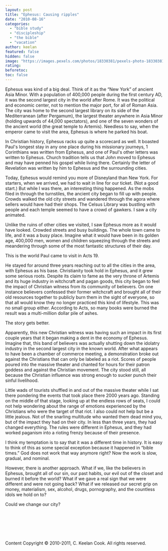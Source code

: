 ```yaml
---
layout: post
title: "Ephesus: Causing ripples"
date: "2010-08-16"
categories: 
  - "bible study"
  - "discipleship"
  - "the bible"
  - "vacation"
author: keelan
featured: false
hidden: false
image: "https://images.pexels.com/photos/18330381/pexels-photo-18330381/free-photo-of-inscription-on-gate-of-mazeus-and-mithridates-in-anatolia.jpeg?auto=compress&cs=tinysrgb&w=1260&h=750&dpr=1"
rating:
beforetoc:
toc: false
---
```


Ephesus was kind of a big deal. Think of it as the “New York” of ancient Asia Minor. With a population of 400,000 people during the first century AD, it was the second largest city in the world after Rome. It was the political and economic center, not to mention the major port, for all of Roman Asia. The city was home to the second largest library on its side of the Mediterranean (after Pergamum), the largest theater anywhere in Asia Minor (holding upwards of 44,000 spectators), and one of the seven wonders of the ancient world (the great temple to Artemis). Needless to say, when the emperor came to visit the area, Ephesus is where he parked his boat.

In Christian history, Ephesus racks up quite a scorecard as well. It boasted Paul's longest stay in any one place during his missionary journeys, 1 Corinthians was written from Ephesus, and one of Paul's other letters was written to Ephesus. Church tradition tells us that John moved to Ephesus and may have penned his gospel while living there. Certainly the letter of Revelation was written by him to Ephesus and the surrounding cities.

Today, Ephesus would remind you more of Disneyland than New York. For starters, when we arrived, we had to wait in line for our ticket. (Not a good start.) But while I was there, an interesting thing happened. As the mobs filed in through the turnstiles, the ancient city began to fill up with people. Crowds walked the old city streets and wandered through the agora where sellers would have had their shops. The Celsus Library was bustling with people and each temple seemed to have a crowd of gawkers. I saw a city animated.

Unlike the ruins of other cities we visited, I saw Ephesus more as it would have looked. Crowded streets and busy buildings. The whole town came to life, and it was a busy place. Imagine what it would have been in its golden age, 400,000 men, women and children squeezing through the streets and meandering through some of the most fantastic structures of their day.

This is the world Paul came to visit in Acts 19.

He stayed for around three years reaching out to all the cities in the area, with Ephesus as his base. Christianity took hold in Ephesus, and it grew some serious roots. Despite its claim to fame as the very throne of Artemis and its huge industry in witchcraft and pagan goods, this city began to feel the impact of Christian witness from its community of believers. On one instance believers confessed their former witchcraft and brought all of their old resources together to publicly burn them in the sight of everyone, so that all would know they no longer practiced this kind of lifestyle. This was no small group either. According to Acts, so many books were burned the result was a multi-million dollar pile of ashes.

The story gets better.

Apparently, this new Christian witness was having such an impact in its first couple years that it began making a dent in the economy of Ephesus. Imagine that, this band of believers was actually shutting down the idolatry industry in the second largest city in the known world. After what appears to have been a chamber of commerce meeting, a demonstration broke out against the Christians that can only be labeled as a riot. Scores of people poured into the massive theater and chanted for hours for their patron goddess and against the Christian movement. The city stood still, all because the Christian influence was strong enough to sucker punch their sinful livelihood.

Little wads of tourists shuffled in and out of the massive theater while I sat there pondering the events that took place there 2000 years ago. Standing on the middle of that stage, looking up at the endless rows of seats, I could not help wondering about the range of emotions experienced by the Christians who were the target of that riot. I also could not help but be a little jealous. Not of the snarling multitude who wanted them dead mind you, but of the impact they had on their city. In less than three years, they had changed everything. The rules were different in Ephesus, and they had worked paganism into a rioting frenzy because of their presence.

I think my temptation is to say that it was a different time in history. It is easy to think of this as some special exception because it happened in “bible times.” God does not work that way anymore right? Now the work is slow, gradual, and nominal.

However, there is another approach. What if we, like the believers in Ephesus, brought all of our sin, our past habits, our evil out of the closet and burned it before the world? What if we gave a real sign that we were different and were not going back? What if we released our secret grip on money, materialism, sex, alcohol, drugs, pornography, and the countless idols we hold on to?

Could we change our city?

 

 

 

Content Copyright © 2010-2011, C. Keelan Cook. All rights reserved.
